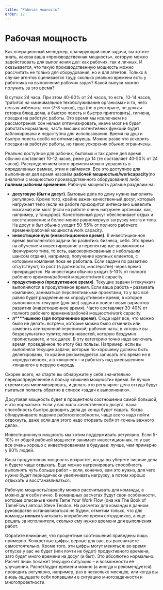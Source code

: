 ```yaml
---
title: "Рабочая мощность"
order: 12
---
```


# Рабочая мощность

Как операционный менеджер, планирующий свои задачи, вы хотите знать, какова ваша «производственная мощность», которую можно задействовать для выполнения дел: как рабочих, так и личных. И оказывается, что такую производственную мощность можно рассчитать не только для оборудования, но и для агентов. Только в случае агентов оценивается труд: сколько реально времени есть у работника на выполнение рабочих задач? Какой выпуск можно получить за это время?

В сутках 24 часа. При этом 40-60% от 24 часов, то есть, 10-14 часов, тратится на «минимальное техобслуживание организма» и то, чего нельзя избежать: сон (7-8 часов), еда (не в ресторане, не долгая готовка блюд дома, а быстро поесть и быстро приготовить), гигиена, поездки на работу/с работы. Это время мы исключаем из рассмотрения: сон нельзя оптимизировать, иначе мозг не будет работать нормально, часть высших когнитивных функций будет заблокирована и недоступна для использования. Время на душ и быстро поесть особо не оптимизируешь. Можно разве что ускорить поездки на работу/с работы, но такие ускорения обычно ограничены.

Реально доступное для рабочих, бытовых и так далее дел время обычно составляет 10-12 часов, реже до 14 (те составляет 40-50% от 24 часов). Распределением этого времени можно управлять в определенных рамках, этим и займемся. Все это доступное для выполнения дел время назовём **рабочей мощностью/****work****capacity**(по аналогии с мощностью производственного оборудования) либо **полным рабочим временем**. Рабочую мощность дальше разделим на:

* **досуговую (быт и досуг)**. Бытовые дела по дому нужно выполнять регулярно. Кроме того, крайне важен качественный досуг, который нагружает тело (если на работе приходится интенсивно шевелить мозгами) или мозг (если на работе очень нагружен организм, как, например, у танцоров). Качественный досуг обеспечивает отдых и восстановление и более-менее равномерную загрузку мозга и тела. На досуг и быт обычно уходит 50-55% от полного рабочего времени/рабочей мощности/work capacity.
* **инвестиционную (инвестиционное время)**. В инвестиционное время выполняются задачи по развитию: бизнеса, себя. Это время на обучение и инвестирование в перспективные возможности (венчурного типа, то есть, высокорискованные с небольшим шансом отдачи), например, получение крупных клиентов, с которыми компания пока не работала. Если задачи по развитию отсутствуют, то рост (в должности, мастерстве) через время прекращается. На инвестиции обычно уходит 5-10% от полного рабочего времени/рабочей мощности/work capacity.
* **продуктивную (продуктивное время)**. Текущие задачи («текучка») выполняются в продуктивное время. Если ваша работа – развивать компанию, заниматься перспективными проектами, то у вас всё равно будет разделение на «продуктивное» время, в которое выполняются текущие (для вас) задачи и поиск новых вариантов развития (инвестиционное время). Часто составляет 30-40% от полного рабочего времени/рабочей мощности/work capacity.
* **л****ишнюю** **(зря потраченное время)**. Сюда идёт все, что можно было не делать: встречи, которые можно было отменить или заменить асинхронной перепиской; рабочие чаты, в которые вы безрезультатно тупите; лента новостей, которую бездумно пролистываете, и так далее. В эту категорию точно надо включать время, проведённое по итогу без пользы. Например, если вы выполняли текущие задачи, которые по-хорошему должны быть делегированы, то крайне рекомендуется записать это время не в «продуктивное», а в «лишнее» – и работать над уменьшением «лишнего» в первую очередь.

Скорее всего, на старте вы обнаружите у себя значительно перераспределенное в пользу «лишней мощности» время. Ее лучше стремиться минимизировать, и делать это регулярно: дела оттуда будут пытаться попасть обратно в список «задач к выполнению».

Досуговая мощность будет в процентном соотношении самой большой, и это нормально. Если у вас мало качественного досуга, ваша способность быстро доводить дела до конца будет падать. Когда обнаруживаете падение работоспособности, чаще всего надо пойти отдохнуть, даже если для этого надо оторвать себя от «очень важного дела».

Инвестиционную мощность мы хотим поддерживать регулярно. Если 5-10% от общей рабочей мощности занимает инвестиционная, то у вас все очень хорошо с инвестированием в будущее: лучше, чем примерно у 90% людей.

Ваша продуктивная мощность возрастет, когда вы уберете лишние дела и будете чаще отдыхать. Еще можно натренировать способность выполнять чуть больше работ – если, конечно, вам это нужно, для чего нужно будет периодически увеличивать нагрузку, а потом хорошо отдыхать и восстанавливаться.

Рабочую мощность/capacity можно рассчитывать для команды, а можно для себя лично. В командных расчетах будут свои особенности, которые описаны в книге Tame Your Work Flow (она же The Book of TameFlow) автора Steve Tendon. На расчетах для команды в данном руководстве останавливаться не будем, отметим только, что для команды **нельзя** учитывать внерабочее время сотрудников, а еще решать за исполнителя, сколько ему нужно времени для выполнения работ.

Обратите внимание, что процентные соотношения приведены лишь примерно. Конкретные цифры, верные для вас, вы рассчитаете самостоятельно. Кроме того, эти цифры могут меняться: во время отпуска у вас не будет (или почти не будет) продуктивного времени, зато будет много времени на досуг (и быт). Это абсолютно нормально. Расчет лишь покажет текущую ситуацию – и возможности её улучшения. Расчёт/аудит времени можно (а иногда и рекомендуется) проводить регулярно, например, раз в несколько месяцев, или когда вы вновь ощущаете себя попавшими в ситуацию многозадачности и многопроектности.